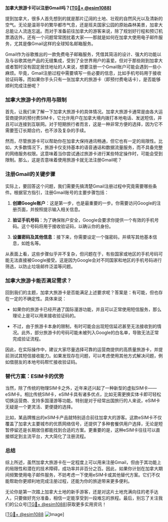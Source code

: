 **加拿大旅游卡可以注册Gmail吗？[[TG💪+ @esim1088](https://t.me/s/esim1088)]**

提到加拿大，很多人首先想到的就是那片辽阔的土地、壮观的自然风光以及清新的空气。无论是温哥华的繁华都市气息，还是班夫国家公园的原始森林美景，加拿大总能让人流连忘返。而对于准备前往加拿大的游客来说，除了规划好行程和预订机票酒店外，还有一个问题常常困扰着大家——那就是如何在加拿大使用电子邮件服务，尤其是像Gmail这样的全球知名邮箱服务。

Gmail作为谷歌推出的一款免费电子邮箱服务，凭借其简洁的设计、强大的功能以及与谷歌其他产品的无缝集成，受到了全世界用户的喜爱。但对于那些刚到加拿大或者暂时没有固定居住地址的人来说，想要注册一个Gmail账户可能会遇到一些小麻烦。毕竟，Gmail注册过程中需要填写一些必要的信息，比如手机号码用于接收验证码等。而如果你手头只有一张加拿大的旅游卡（即预付费电话卡），是否能够顺利完成注册呢？

### 加拿大旅游卡的作用与限制

首先，让我们来了解一下加拿大旅游卡的具体情况。加拿大旅游卡通常是由各大运营商提供的预付费SIM卡，它允许用户在加拿大境内拨打本地电话、发送短信，并且可以连接到互联网。对于短期旅行者而言，这是一种非常方便的选择，因为它不需要签订长期合约，也不涉及复杂的手续。

然而，尽管旅游卡可以帮助你在加拿大保持通讯畅通，但它也有一定的局限性。比如，大多数情况下，旅游卡仅支持基本的语音通话和数据流量服务，而不具备完整的网络服务权限。这意味着当你尝试通过旅游卡进行某些特定操作时，可能会受到限制。那么，这是否意味着使用旅游卡就无法注册Gmail呢？

### 注册Gmail的关键步骤

实际上，要回答这个问题，我们需要先搞清楚Gmail注册过程中究竟需要哪些条件。根据官方指引，注册Gmail账号的主要步骤包括：

1. **创建Google账户**：这是第一步，也是最重要的一步。你需要访问Google的注册页面，并按照提示输入相关信息。
   
2. **验证手机号码**：为了确保账户安全，Google会要求你提供一个有效的手机号码。这个号码将用于接收验证码，以确认你的身份。

3. **设置密码及其他信息**：接下来，你需要设定一个强密码，并填写其他基本信息，如姓名等。

从表面上看，这些步骤似乎并不复杂，但问题在于，有些国家或地区的手机号码可能无法直接被Google接受。这是因为Google会对不同国家和地区的手机号码进行筛选，以防止垃圾邮件泛滥等问题。

### 加拿大旅游卡能否满足需求？

回到我们的主题，加拿大旅游卡是否能满足上述要求呢？答案是：有可能，但也存在一定的不确定性。具体来说：

- 如果你的旅游卡已经开通了国际漫游功能，并且可以正常使用短信服务，那么理论上是可以用来接收验证码的。
  
- 不过，由于旅游卡本身的限制，有时可能会出现短信延迟甚至无法接收到的情况。此外，部分旅游卡的号码可能未被列入Google的白名单，导致无法正常完成验证流程。

因此，在实际操作中，建议大家尽量选择可靠的运营商提供的高质量旅游卡，并提前测试其短信接收能力。如果发现存在问题，可以考虑使用其他方式解决问题，例如借朋友的本地号码帮忙接收验证码。

### 替代方案：ESIM卡的优势

当然，除了传统的物理SIM卡之外，近年来还兴起了一种新型的虚拟SIM卡——eSIM卡。相比传统SIM卡，eSIM卡具有诸多优点，比如无需更换实体卡即可轻松切换运营商、支持多国漫游等功能。特别是对于经常出国旅行的人来说，eSIM卡无疑是一个更灵活、更便捷的选择。

比如，某品牌推出的eSIM卡产品就特别适合前往加拿大的游客。这款eSIM卡不仅覆盖了加拿大主要城市的优质网络信号，还提供了多种套餐供用户选择，无论是短暂停留还是长期居住都能找到合适的方案。更重要的是，这种eSIM卡往往可以直接绑定到主流平台，大大简化了注册流程。

### 总结

综上所述，虽然加拿大旅游卡在一定程度上可以用来注册Gmail，但由于其功能上的局限性和潜在的技术障碍，成功率并非百分之百。因此，如果你计划在加拿大期间频繁使用电子邮件服务，不妨考虑一下使用eSIM卡或其他替代方案。它们不仅能帮助你更顺利地完成注册过程，还能为你的旅途带来更多便利。

无论你是第一次踏上加拿大土地的新手游客，还是对这片土地充满向往的老手达人，只要做好充分准备，相信一定能享受到一段难忘的旅程。最后，别忘了关注我们的公众号[[TG💪+ @esim1088](https://t.me/s/esim1088)]获取更多实用资讯！

[[TG💪+ @esim1088](https://t.me/s/esim1088) ![Image](https://i.postimg.cc/4NQfJmqS/Snipaste-2025-05-13-00-14-12.png)]
